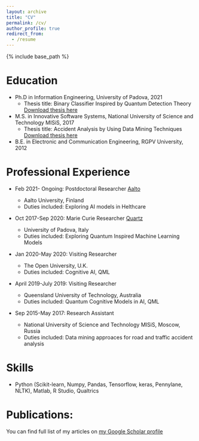 ```yaml
---
layout: archive
title: "CV"
permalink: /cv/
author_profile: true
redirect_from:
  - /resume
---
```


{% include base_path %}

Education
======
* Ph.D in Information Engineering, University of Padova, 2021
  * Thesis title: Binary Classifier Inspired by Quantum Detection Theory [Download thesis here](https://github.com/prayagtiwari/prayagtiwari.github.io/tree/master/files/QDM.pdf)
* M.S. in Innovative Software Systems, National University of Science and Technology MISiS, 2017
  * Thesis title: Accident Analysis by Using Data Mining Techniques [Download thesis here](https://github.com/prayagtiwari/prayagtiwari.github.io/tree/master/files/ACD.pdf)
* B.E. in Electronic and Communication Engineering, RGPV University, 2012

Professional Experience
======
* Feb 2021- Ongoing: Postdoctoral Researcher [Aalto](https://research.aalto.fi/en/persons/prayag-tiwari)
  * Aalto University, Finland
  * Duties included: Exploring AI models in Helthcare
  
  
* Oct 2017-Sep 2020: Marie Curie Researcher [Quartz](http://www.quartz-itn.eu/projects/esr-11)
  * University of Padova, Italy
  * Duties included: Exploring Quantum Inspired Machine Learning Models 
 

* Jan 2020-May 2020: Visiting Researcher
  * The Open University, U.K.
  * Duties included: Cognitive AI, QML
 
  
* April 2019-July 2019: Visiting Researcher
  * Queensland University of Technology, Australia
  * Duties included: Quantum Cognitive Models in AI, QML

 
* Sep 2015-May 2017: Research Assistant
  * National University of Science and Technology MISiS, Moscow, Russia
  * Duties included: Data mining approaces for road and traffic accident analysis

 
Skills
======
* Python (Scikit-learn, Numpy, Pandas, Tensorflow, keras, Pennylane, NLTK), Matlab, R Studio, Qualtrics


Publications:
======

You can find full list of my articles on [my Google Scholar profile](https://scholar.google.it/citations?hl=en&user=sDnmJ_YAAAAJ&view_op=list_works&sortby=pubdate)


